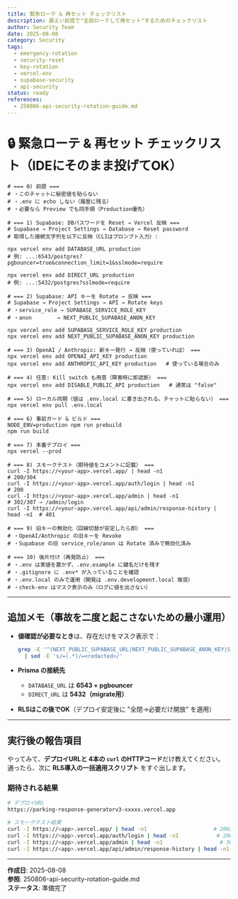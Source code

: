 ```yaml
---
title: 緊急ローテ & 再セット チェックリスト
description: 漏えい前提で"全部ローテして再セット"するためのチェックリスト
author: Security Team
date: 2025-08-08
category: Security
tags:
  - emergency-rotation
  - security-reset
  - key-rotation
  - vercel-env
  - supabase-security
  - api-security
status: ready
references:
  - 250806-api-security-rotation-guide.md
---
```


# 🔒 緊急ローテ & 再セット チェックリスト（IDEにそのまま投げてOK）

```
# === 0) 前提 ===
# ・このチャットに秘密値を貼らない
# ・.env に echo しない（履歴に残る）
# ・必要なら Preview でも同手順（Production優先）

# === 1) Supabase: DBパスワードを Reset → Vercel 反映 ===
# Supabase → Project Settings → Database → Reset password
# 取得した接続文字列を以下に反映（CLIはプロンプト入力）:

npx vercel env add DATABASE_URL production
# 例: ...:6543/postgres?pgbouncer=true&connection_limit=1&sslmode=require

npx vercel env add DIRECT_URL production
# 例: ...:5432/postgres?sslmode=require

# === 2) Supabase: API キーを Rotate → 反映 ===
# Supabase → Project Settings → API → Rotate keys
# ・service_role → SUPABASE_SERVICE_ROLE_KEY
# ・anon        → NEXT_PUBLIC_SUPABASE_ANON_KEY

npx vercel env add SUPABASE_SERVICE_ROLE_KEY production
npx vercel env add NEXT_PUBLIC_SUPABASE_ANON_KEY production

# === 3) OpenAI / Anthropic: 新キー発行 → 反映（使っていれば） ===
npx vercel env add OPENAI_API_KEY production
npx vercel env add ANTHROPIC_API_KEY production   # 使っている場合のみ

# === 4) 任意: Kill switch も用意（障害時に即遮断） ===
npx vercel env add DISABLE_PUBLIC_API production   # 通常は "false"

# === 5) ローカル同期（値は .env.local に書き出される。チャットに貼らない） ===
npx vercel env pull .env.local

# === 6) 事前ガード & ビルド ===
NODE_ENV=production npm run prebuild
npm run build

# === 7) 本番デプロイ ===
npx vercel --prod

# === 8) スモークテスト（期待値をコメントに記載） ===
curl -I https://<your-app>.vercel.app/ | head -n1                     # 200/304
curl -I https://<your-app>.vercel.app/auth/login | head -n1            # 200
curl -I https://<your-app>.vercel.app/admin | head -n1                  # 302/307 → /admin/login
curl -I https://<your-app>.vercel.app/api/admin/response-history | head -n1  # 401

# === 9) 旧キーの無効化（回線切替が安定したら即） ===
# ・OpenAI/Anthropic の旧キーを Revoke
# ・Supabase の旧 service_role/anon は Rotate 済みで無効化済み

# === 10) 後片付け（再発防止） ===
# ・.env は実値を置かず、.env.example に鍵名だけを残す
# ・.gitignore に .env* が入っていることを確認
# ・.env.local のみで運用（開発は .env.development.local 推奨）
# ・check-env はマスク表示のみ（ログに値を出さない）
```

---

## 追加メモ（事故を二度と起こさないための最小運用）

* **値確認が必要なとき**は、存在だけをマスク表示で：

  ```bash
  grep -E '^(NEXT_PUBLIC_SUPABASE_URL|NEXT_PUBLIC_SUPABASE_ANON_KEY|SUPABASE_SERVICE_ROLE_KEY|DATABASE_URL|DIRECT_URL|OPENAI_API_KEY|ANTHROPIC_API_KEY)=' .env.local \
    | sed -E 's/=(.*)/=<redacted>/'
  ```
* **Prisma の接続先**

  * `DATABASE_URL` は **6543 + pgbouncer**
  * `DIRECT_URL` は **5432（migrate用）**
* **RLSはこの後でOK**（デプロイ安定後に "全閉→必要だけ開放" を適用）

---

## 実行後の報告項目

やってみて、**デプロイURLと 4本の `curl` のHTTPコード**だけ教えてください。
通ったら、次に **RLS導入の一括適用スクリプト** をすぐ出します。

### 期待される結果

```bash
# デプロイURL
https://parking-response-generatorv3-xxxxx.vercel.app

# スモークテスト結果
curl -I https://<app>.vercel.app/ | head -n1                     # 200/304
curl -I https://<app>.vercel.app/auth/login | head -n1            # 200
curl -I https://<app>.vercel.app/admin | head -n1                  # 302/307
curl -I https://<app>.vercel.app/api/admin/response-history | head -n1  # 401
```

---

**作成日**: 2025-08-08  
**参照**: 250806-api-security-rotation-guide.md  
**ステータス**: 準備完了 